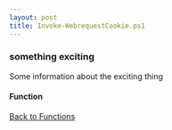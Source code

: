 ```yaml
---
layout: post
title: Invoke-WebrequestCookie.ps1
---
```


### something exciting

Some information about the exciting thing

#### Function

<script async src="https://gist-it.appspot.com/github.com/BanterBoy/scripts-blog/blob/master/PowerShell/functions/Invoke-WebrequestCookie.ps1" crossorigin="anonymous"></script>

<a href="/menu/_pages/functions.html">Back to Functions</a>
